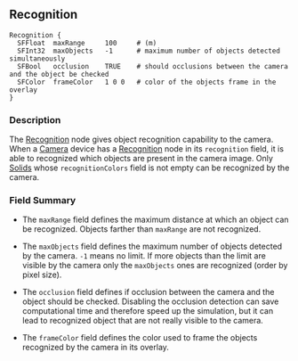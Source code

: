 ## Recognition

```
Recognition {
  SFFloat  maxRange     100     # (m)
  SFInt32  maxObjects   -1      # maximum number of objects detected simultaneously
  SFBool   occlusion    TRUE    # should occlusions between the camera and the object be checked
  SFColor  frameColor   1 0 0   # color of the objects frame in the overlay
}
```

### Description

The [Recognition](#recognition) node gives object recognition capability to the camera.
When a [Camera](camera.md) device has a [Recognition](#recognition) node in its `recognition` field, it is able to recognized which objects are present in the camera image. Only [Solids](solid.md) whose `recognitionColors` field is not empty can be recognized by the camera.

### Field Summary

- The `maxRange` field defines the maximum distance at which an object can be recognized. Objects farther than `maxRange` are not recognized.

- The `maxObjects` field defines the maximum number of objects detected by the camera. `-1` means no limit. If more objects than the limit are visible by the camera only the `maxObjects` ones are recognized (order by pixel size).

- The `occlusion` field defines if occlusion between the camera and the object should be checked. Disabling the occlusion detection can save computational time and therefore speed up the simulation, but it can lead to recognized object that are not really visible to the camera.

- The `frameColor` field defines the color used to frame the objects recognized by the camera in its overlay.
